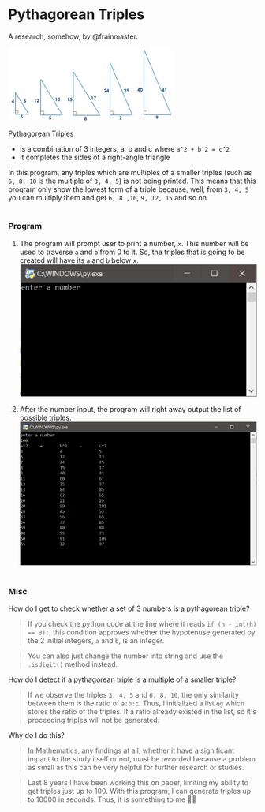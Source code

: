 # Pythagorean Triples
A research, somehow, by @frainmaster.

![](https://github.com/frainmaster/mathematics/blob/master/pythagorean%20triples/1.jpeg)

Pythagorean Triples
- is a combination of 3 integers, a, b and c where `a^2 + b^2 = c^2`
- it completes the sides of a right-angle triangle

In this program, any triples which are multiples of a smaller triples (such as `6, 8, 10` is the multiple of `3, 4, 5`) is not being
printed. This means that this program only show the lowest form of a triple because, well, from `3, 4, 5` you can multiply them and get
`6, 8 ,10`, `9, 12, 15` and so on.

# 
### Program
1. The program will prompt user to print a number, `x`. This number will be used to traverse `a` and `b` from 0 to it. So, the triples that
is going to be created will have its `a` and `b` below `x`.
![](https://github.com/frainmaster/mathematics/blob/master/pythagorean%20triples/2.PNG)

2. After the number input, the program will right away output the list of possible triples.
![](https://github.com/frainmaster/mathematics/blob/master/pythagorean%20triples/3.PNG)

# 
### Misc

How do I get to check whether a set of 3 numbers is a pythagorean triple?
> If you check the python code at the line where it reads `if (h - int(h) == 0):`, this condition approves whether the hypotenuse generated
by the 2 initial integers, `a` and `b`, is an integer.

> You can also just change the number into string and use the `.isdigit()` method instead.

How do I detect if a pythagorean triple is a multiple of a smaller triple?
> If we observe the triples `3, 4, 5` and `6, 8, 10`, the only similarity between them is the ratio of `a:b:c`. Thus, I initialized a
list `eg` which stores the ratio of the triples. If a ratio already existed in the list, so it's proceeding triples will not be generated.

Why do I do this?
> In Mathematics, any findings at all, whether it have a significant impact to the study itself or not, must be recorded because a problem
as small as this can be very helpful for further research or studies.

> Last 8 years I have been working this on paper, limiting my ability to get triples just up to 100. With this program, I can generate
triples up to 10000 in seconds. Thus, it is something to me :ok_woman:
